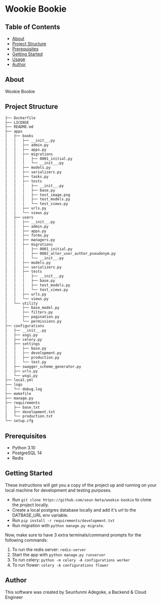 # Wookie Bookie


## Table of Contents

- [About](#about)
- [Project Structure](#project-structure)
- [Prerequisites](#prerequisites)
- [Getting Started](#getting_started)
- [Usage](#usage)
- [Author](#author)

## About <a name = "about"></a>

Wookie Bookie

## Project Structure <a name = "project-structure"></a>


```bash
├── Dockerfile
├── LICENSE
├── README.md
├── apps
│   ├── books
│   │   ├── __init__.py
│   │   ├── admin.py
│   │   ├── apps.py
│   │   ├── migrations
│   │   │   ├── 0001_initial.py
│   │   │   └── __init__.py
│   │   ├── models.py
│   │   ├── serializers.py
│   │   ├── tasks.py
│   │   ├── tests
│   │   │   ├── __init__.py
│   │   │   ├── base.py
│   │   │   ├── test_image.png
│   │   │   ├── test_models.py
│   │   │   └── test_views.py
│   │   ├── urls.py
│   │   └── views.py
│   ├── users
│   │   ├── __init__.py
│   │   ├── admin.py
│   │   ├── apps.py
│   │   ├── forms.py
│   │   ├── managers.py
│   │   ├── migrations
│   │   │   ├── 0001_initial.py
│   │   │   ├── 0002_alter_user_author_pseudonym.py
│   │   │   └── __init__.py
│   │   ├── models.py
│   │   ├── serializers.py
│   │   ├── tests
│   │   │   ├── __init__.py
│   │   │   ├── base.py
│   │   │   ├── test_models.py
│   │   │   └── test_views.py
│   │   ├── urls.py
│   │   └── views.py
│   └── utility
│       ├── base_model.py
│       ├── filters.py
│       ├── pagination.py
│       └── permissions.py
├── configurations
│   ├── __init__.py
│   ├── asgi.py
│   ├── celery.py
│   ├── settings
│   │   ├── base.py
│   │   ├── development.py
│   │   ├── production.py
│   │   └── test.py
│   ├── swagger_scheme_generator.py
│   ├── urls.py
│   └── wsgi.py
├── local.yml
├── logs
│   └── debug.log
├── makefile
├── manage.py
├── requirements
│   ├── base.txt
│   ├── development.txt
│   └── production.txt
└── setup.cfg

```

## Prerequisites <a name = "prerequisites"></a>

- Python 3.10
- PostgreSQL 14
- Redis

## Getting Started <a name = "getting_started"></a>

These instructions will get you a copy of the project up and running on your local machine for development and testing purposes.

 - Run `git clone https://github.com/seun-beta/wookie-bookie` to clone the project locally.
 - Create a local postgres database locally and add it's url to the DATBASE_URL env variable.
 - Run `pip install -r requirements/development.txt`
 - Run migration with `python manage.py migrate`.


Now, make sure to have 3 extra terminals/command prompts for the following commands:
1) To run the redis server: `redis-server`
2) Start the app with `python manage.py runserver`
3) To run celery: `python -m celery -A configurations worker`
4) To run flower: `celery -A configurations flower`


## Author <a name = "author"></a>
This software was created by Seunfunmi Adegoke, a Backend & Cloud Engineer